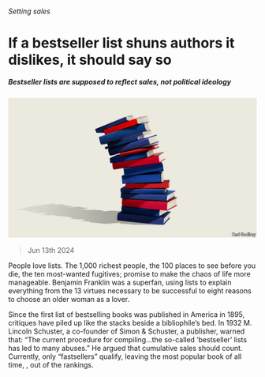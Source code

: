 ###### Setting sales

# If a bestseller list shuns authors it dislikes, it should say so 

##### Bestseller lists are supposed to reflect sales, not political ideology 

![image](images/20240615_LDD002.jpg) 

> Jun 13th 2024 

People love lists. The 1,000 richest people, the 100 places to see before you die, the ten most-wanted fugitives;  promise to make the chaos of life more manageable. Benjamin Franklin was a superfan, using lists to explain everything from the 13 virtues necessary to be successful to eight reasons to choose an older woman as a lover. 

Since the first list of bestselling books was published in America in 1895, critiques have piled up like the stacks beside a bibliophile’s bed. In 1932 M. Lincoln Schuster, a co-founder of Simon &amp; Schuster, a publisher, warned that: “The current procedure for compiling…the so-called ‘bestseller’ lists has led to many abuses.” He argued that cumulative sales should count. Currently, only “fastsellers” qualify, leaving the most popular book of all time, , out of the rankings. 

